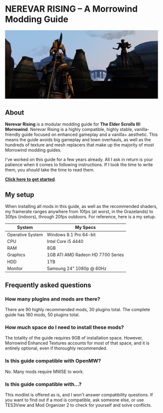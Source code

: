 # NEREVAR RISING – A Morrowind Modding Guide

![Banner](pictures/banner.jpg)

## About

**Nerevar Rising** is a modular modding guide for **The Elder Scrolls III: Morrowind**. Nerevar Rising is a highly compatible, highly stable, vanilla-friendly guide focused on enhanced gameplay and a vanilla+ aesthetic. This means the guide avoids big gameplay and town overhauls, as well as the hundreds of texture and mesh replacers that make up the majority of most Morrowind modding guides.

I've worked on this guide for a few years already. All I ask in return is your patience when it comes to following instructions. If I took the time to write them, you *should* take the time to read them.

[**Click here to get started**](setup.md).

## My setup

When installing all mods in this guide, as well as the recommended shaders, my framerate ranges anywhere from 10fps (at worst, in the Grazelands) to 30fps (indoors), through 20fps outdoors. For reference, here is a my setup.

System | My Specs
------------ | -------------
Operative System | Windows 8.1 Pro 64-bit
CPU | Intel Core i5 4440
RAM | 8GB
Graphics | 1GB ATI AMD Radeon HD 7700 Series
HDD | 1TB
Monitor | Samsung 24" 1080p @ 60Hz

## Frequently asked questions

### How many plugins and mods are there?

There are 90 highly recommended mods, 30 plugins total. The complete guide has 160 mods, 50 plugins total.

### How much space do I need to install these mods?

The totality of the guide requires 9GB of installation space. However, Morrowind Enhanced Textures accounts for most of that space, and it is entirely optional, even if thoroughly recommended.

### Is this guide compatible with OpenMW?

No. Many mods require MWSE to work.

### Is this guide compatible with...?

This modlist is offered as is, and I won't answer compatibility questions. If you want to find out if a mod is compatible, ask someone else, or use TES3View and Mod Organizer 2 to check for yourself and solve conflicts.
